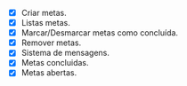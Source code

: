 -[x] Criar metas.
-[x] Listas metas.
-[x] Marcar/Desmarcar metas como concluída.
-[x] Remover metas.
-[x] Sistema de mensagens.
-[x] Metas concluidas.
-[x] Metas abertas.